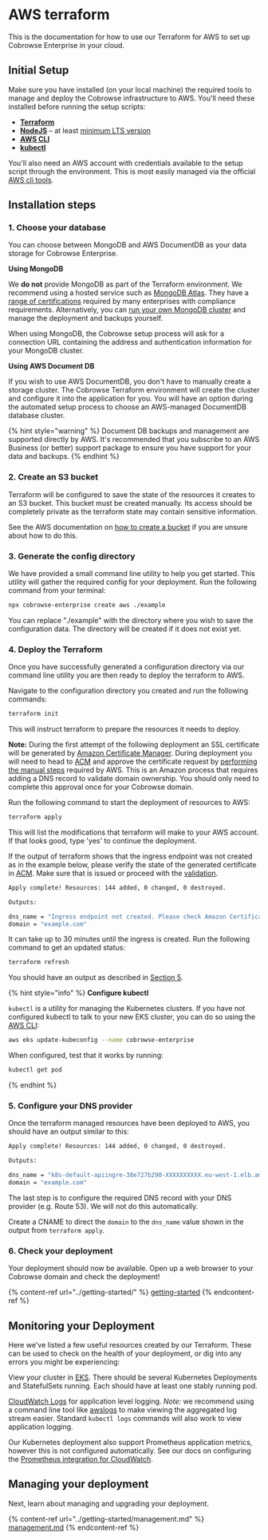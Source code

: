 # AWS terraform

This is the documentation for how to use our Terraform for AWS to set up Cobrowse Enterprise in your cloud.

## Initial Setup

Make sure you have installed (on your local machine) the required tools to manage and deploy the Cobrowse infrastructure to AWS. You'll need these installed before running the setup scripts:

* [**Terraform**](https://www.terraform.io/)
* [**NodeJS**](https://nodejs.org/en/) – at least [minimum LTS version](https://nodejs.org/en/about/releases/)
* [**AWS CLI**](https://aws.amazon.com/cli/)
* [**kubectl**](https://kubernetes.io/docs/tasks/tools/)

You'll also need an AWS account with credentials available to the setup script through the environment. This is most easily managed via the official [AWS cli tools](https://aws.amazon.com/cli/).

## Installation steps

### 1. Choose your database

You can choose between MongoDB and AWS DocumentDB as your data storage for Cobrowse Enterprise.

**Using MongoDB**

We **do not** provide MongoDB as part of the Terraform environment. We recommend using a hosted service such as [MongoDB Atlas](https://docs.atlas.mongodb.com/getting-started/). They have a [range of certifications](https://www.mongodb.com/cloud/trust) required by many enterprises with compliance requirements. Alternatively, you can [run your own MongoDB cluster](https://docs.mongodb.com/manual/administration/install-community/) and manage the deployment and backups yourself.

When using MongoDB, the Cobrowse setup process will ask for a connection URL containing the address and authentication information for your MongoDB cluster.

**Using AWS Document DB**

If you wish to use AWS DocumentDB, you don't have to manually create a storage cluster. The Cobrowse Terraform environment will create the cluster and configure it into the application for you. You will have an option during the automated setup process to choose an AWS-managed DocumentDB database cluster.

{% hint style="warning" %}
Document DB backups and management are supported directly by AWS. It's recommended that you subscribe to an AWS Business (or better) support package to ensure you have support for your data and backups.
{% endhint %}

### 2. Create an S3 bucket

Terraform will be configured to save the state of the resources it creates to an S3 bucket. This bucket must be created manually. Its access should be completely private as the terraform state may contain sensitive information.

See the AWS documentation on [how to create a bucket](https://docs.aws.amazon.com/AmazonS3/latest/user-guide/create-bucket.html) if you are unsure about how to do this.

### 3. Generate the config directory

We have provided a small command line utility to help you get started. This utility will gather the required config for your deployment. Run the following command from your terminal:

```bash
npx cobrowse-enterprise create aws ./example
```

You can replace "./example" with the directory where you wish to save the configuration data. The directory will be created if it does not exist yet.

### 4. Deploy the Terraform

Once you have successfully generated a configuration directory via our command line utility you are then ready to deploy the terraform to AWS.

Navigate to the configuration directory you created and run the following commands:

```bash
terraform init
```

This will instruct terraform to prepare the resources it needs to deploy.

**Note:** During the first attempt of the following deployment an SSL certificate will be generated by [Amazon Certificate Manager](https://console.aws.amazon.com/acm/home). During deployment you will need to head to [ACM](https://console.aws.amazon.com/acm/home) and approve the certificate request by [performing the manual steps](https://docs.aws.amazon.com/acm/latest/userguide/domain-ownership-validation.html) required by  AWS. This is an Amazon process that requires adding a DNS record to validate domain ownership.  You should only need to complete this approval once for your Cobrowse domain.

Run the following command to start the deployment of resources to AWS:

```bash
terraform apply
```

This will list the modifications that terraform will make to your AWS account. If that looks good, type 'yes' to continue the deployment.

If the output of terraform shows that the ingress endpoint was not created as in the example below, please verify the state of the generated certificate in [ACM](https://console.aws.amazon.com/acm/home). Make sure that is issued or proceed with the [validation](https://docs.aws.amazon.com/acm/latest/userguide/domain-ownership-validation.html).

```bash
Apply complete! Resources: 144 added, 0 changed, 0 destroyed.

Outputs:

dns_name = "Ingress endpoint not created. Please check Amazon Certificate Manager."
domain = "example.com"
```

It can take up to 30 minutes until the ingress is created. Run the following command to get an updated status:

```bash
terraform refresh
```

You should have an output as described in [Section 5](###-5.-Configure-your-DNS-provider).

{% hint style="info" %}
**Configure kubectl**

`kubectl` is a utility for managing the Kubernetes clusters. If you have not configured kubectl to talk to your new EKS cluster, you can do so using the [AWS CLI](https://aws.amazon.com/cli/):

```bash
aws eks update-kubeconfig --name cobrowse-enterprise
```

When configured, test that it works by running:

```bash
kubectl get pod
```
{% endhint %}

### 5. Configure your DNS provider

Once the terraform managed resources have been deployed to AWS, you should have an output similar to this:

```bash
Apply complete! Resources: 144 added, 0 changed, 0 destroyed.

Outputs:

dns_name = "k8s-default-apiingre-38e727b290-XXXXXXXXXX.eu-west-1.elb.amazonaws.com"
domain = "example.com"
```

The last step is to configure the required DNS record with your DNS provider (e.g. Route 53). We will not do this automatically.

Create a CNAME to direct the `domain` to the `dns_name` value shown in the output from `terraform apply`.

### 6. Check your deployment

Your deployment should now be available. Open up a web browser to your Cobrowse domain and check the deployment!

{% content-ref url="../getting-started/" %}
[getting-started](../getting-started/)
{% endcontent-ref %}

## Monitoring your Deployment

Here we've listed a few useful resources created by our Terraform. These can be used to check on the health of your deployment, or dig into any errors you might be experiencing:

View your cluster in [EKS](https://console.aws.amazon.com/eks/home). There should be several Kubernetes Deployments and StatefulSets running. Each should have at least one stably running pod.

[CloudWatch Logs](https://console.aws.amazon.com/cloudwatch/home#logStream:group=cobrowse-enterprise) for application level logging. _Note:_ we recommend using a command line tool like [awslogs](https://github.com/jorgebastida/awslogs) to make viewing the aggregated log stream easier. Standard `kubectl logs` commands will also work to view application logging.

Our Kubernetes deployment also support Prometheus application metrics, however this is not configured automatically. See our docs on configuring the [Prometheus integration for CloudWatch](amazon-web-services.md).

## Managing your deployment

Next, learn about managing and upgrading your deployment.

{% content-ref url="../getting-started/management.md" %}
[management.md](../getting-started/management.md)
{% endcontent-ref %}
